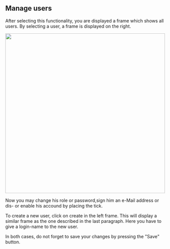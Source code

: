 ## Manage users ##
After selecting this functionality, you are displayed a frame which shows all users. By selecting a user, a frame is displayed on the right.

<img src='https://webanno.googlecode.com/svn/wiki/images/manage_users.JPG' width='500' />

Now you may change his role or password,sign him an e-Mail address or dis- or enable his accound by placing the tick.

To create a new user, click on create in the left frame. This will display a similar frame as the one described in the last paragraph. Here you have to give a login-name to the new user.

In both cases, do not forget to save your changes by pressing the "Save"
button.